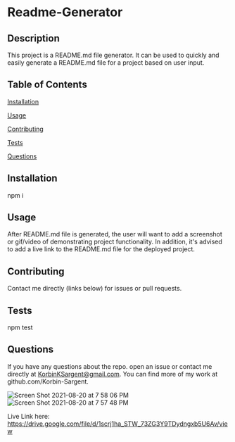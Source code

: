 # Readme-Generator



## Description
  This project is a README.md file generator. It can be used to quickly and easily generate a README.md file for a project based on user input.

## Table of Contents

[Installation](#installation)

[Usage](#usage)



[Contributing](#contributing)

[Tests](#tests)

[Questions](#questions)

## Installation
  npm i

## Usage
  After README.md file is generated, the user will want to add a screenshot or gif/video of demonstrating project functionality. In addition, it's advised to add a live link to the README.md file for the deployed project.



## Contributing
  Contact me directly (links below) for issues or pull requests.

## Tests
  npm test

## Questions
If you have any questions about the repo. open an issue or
contact me directly at KorbinKSargent@gmail.com. You can find more of my work at 
github.com/Korbin-Sargent.

![Screen Shot 2021-08-20 at 7 58 06 PM](https://user-images.githubusercontent.com/87394831/130307036-23660faa-a24b-4f8a-bedf-7a9f51cd9f0b.png)
![Screen Shot 2021-08-20 at 7 57 48 PM](https://user-images.githubusercontent.com/87394831/130307039-3ddefff7-c87e-4694-9926-339fa28258bb.png)


Live Link here: https://drive.google.com/file/d/1scrj1ha_STW_73ZG3Y9TDydngxb5U6Av/view
